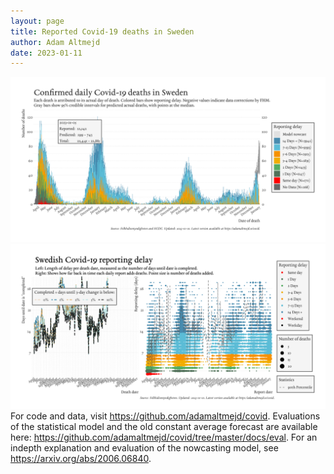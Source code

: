 ```yaml
---
layout: page
title: Reported Covid-19 deaths in Sweden
author: Adam Altmejd
date: 2023-01-11
---
```


![Graph of Swedish Covid-19 deaths with reporting delay.](deaths_lag_sweden_2023-01-11.png "Swedish Covid-19 deaths.")
![Graph of Swedish Covid-19 reporting delay in daily deaths.](lag_trend_sweden_2023-01-11.png "Trend in Swedish Covid-19 mortality reporting delay.")
For code and data, visit <https://github.com/adamaltmejd/covid>.
Evaluations of the statistical model and the old constant average forecast are available here: <https://github.com/adamaltmejd/covid/tree/master/docs/eval>.
For an indepth explanation and evaluation of the nowcasting model, see <https://arxiv.org/abs/2006.06840>.
